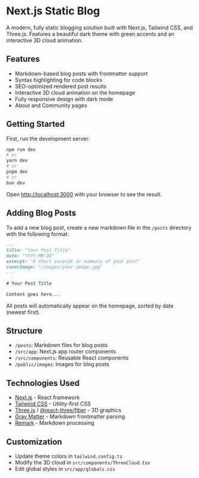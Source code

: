 # Next.js Static Blog

A modern, fully static blogging solution built with Next.js, Tailwind CSS, and Three.js. Features a beautiful dark theme with green accents and an interactive 3D cloud animation.

## Features

- Markdown-based blog posts with frontmatter support
- Syntax highlighting for code blocks
- SEO-optimized rendered post results
- Interactive 3D cloud animation on the homepage
- Fully responsive design with dark mode
- About and Community pages

## Getting Started

First, run the development server:

```bash
npm run dev
# or
yarn dev
# or
pnpm dev
# or
bun dev
```

Open [http://localhost:3000](http://localhost:3000) with your browser to see the result.

## Adding Blog Posts

To add a new blog post, create a new markdown file in the `/posts` directory with the following format:

```markdown
---
title: "Your Post Title"
date: "YYYY-MM-DD"
excerpt: "A short excerpt or summary of your post"
coverImage: "/images/your-image.jpg"
---

# Your Post Title

Content goes here...
```

All posts will automatically appear on the homepage, sorted by date (newest first).

## Structure

- `/posts`: Markdown files for blog posts
- `/src/app`: Next.js app router components
- `/src/components`: Reusable React components
- `/public/images`: Images for blog posts

## Technologies Used

- [Next.js](https://nextjs.org) - React framework
- [Tailwind CSS](https://tailwindcss.com) - Utility-first CSS
- [Three.js](https://threejs.org) / [@react-three/fiber](https://github.com/pmndrs/react-three-fiber) - 3D graphics
- [Gray Matter](https://github.com/jonschlinkert/gray-matter) - Markdown frontmatter parsing
- [Remark](https://github.com/remarkjs/remark) - Markdown processing

## Customization

- Update theme colors in `tailwind.config.ts`
- Modify the 3D cloud in `src/components/ThreeCloud.tsx`
- Edit global styles in `src/app/globals.css`
